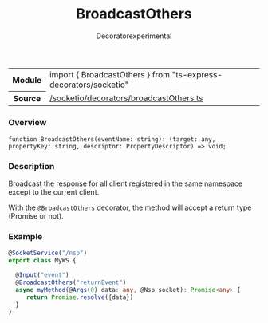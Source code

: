 
<header class="symbol-info-header"><h1 id="broadcastothers">BroadcastOthers</h1><label class="symbol-info-type-label decorator">Decorator</label><label class="api-type-label experimental" title="experimental">experimental</label></header>
<!-- summary -->
<section class="symbol-info"><table class="is-full-width"><tbody><tr><th>Module</th><td><div class="lang-typescript"><span class="token keyword">import</span> { BroadcastOthers }&nbsp;<span class="token keyword">from</span>&nbsp;<span class="token string">"ts-express-decorators/socketio"</span></div></td></tr><tr><th>Source</th><td><a href="https://github.com/Romakita/ts-express-decorators/blob/v3.10.0/src//socketio/decorators/broadcastOthers.ts#L0-L0">/socketio/decorators/broadcastOthers.ts</a></td></tr></tbody></table></section>
<!-- overview -->


### Overview


<pre><code class="typescript-lang ">function <span class="token function">BroadcastOthers</span><span class="token punctuation">(</span>eventName<span class="token punctuation">:</span> <span class="token keyword">string</span><span class="token punctuation">)</span><span class="token punctuation">:</span> <span class="token punctuation">(</span>target<span class="token punctuation">:</span> <span class="token keyword">any</span><span class="token punctuation">,</span> propertyKey<span class="token punctuation">:</span> <span class="token keyword">string</span><span class="token punctuation">,</span> descriptor<span class="token punctuation">:</span> PropertyDescriptor<span class="token punctuation">)</span> => <span class="token keyword">void</span><span class="token punctuation">;</span></code></pre>


<!-- Parameters -->

<!-- Description -->


### Description

Broadcast the response for all client registered in the same namespace except to the current client.

With the `@BroadcastOthers` decorator, the method will accept a return type (Promise or not).

### Example

```typescript
@SocketService("/nsp")
export class MyWS {

  @Input("event")
  @BroadcastOthers("returnEvent")
  async myMethod(@Args(0) data: any, @Nsp socket): Promise<any> {
     return Promise.resolve({data})
  }
}
```

<!-- Members -->

